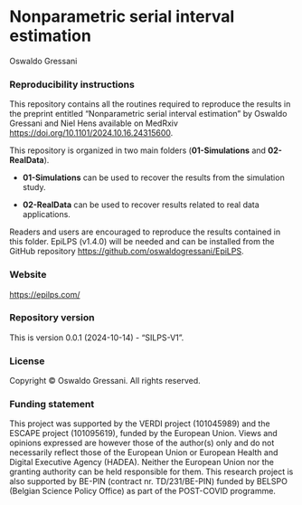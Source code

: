 Nonparametric serial interval estimation
================
Oswaldo Gressani

### Reproducibility instructions

This repository contains all the routines required to reproduce the
results in the preprint entitled “Nonparametric serial interval
estimation” by Oswaldo Gressani and Niel Hens available on MedRxiv
<https://doi.org/10.1101/2024.10.16.24315600>.

This repository is organized in two main folders (**01-Simulations** and
**02-RealData**).

- **01-Simulations** can be used to recover the results from the
  simulation study.

- **02-RealData** can be used to recover results related to real data
  applications.

Readers and users are encouraged to reproduce the results contained in
this folder. EpiLPS (v1.4.0) will be needed and can be installed from
the GitHub repository <https://github.com/oswaldogressani/EpiLPS>.

### Website

<https://epilps.com/>

### Repository version

This is version 0.0.1 (2024-10-14) - “SILPS-V1”.

### License

Copyright © Oswaldo Gressani. All rights reserved.

### Funding statement

This project was supported by the VERDI project (101045989) and the
ESCAPE project (101095619), funded by the European Union. Views and
opinions expressed are however those of the author(s) only and do not
necessarily reflect those of the European Union or European Health and
Digital Executive Agency (HADEA). Neither the European Union nor the
granting authority can be held responsible for them. This research
project is also supported by BE-PIN (contract nr. TD/231/BE-PIN) funded
by BELSPO (Belgian Science Policy Office) as part of the POST-COVID
programme.
